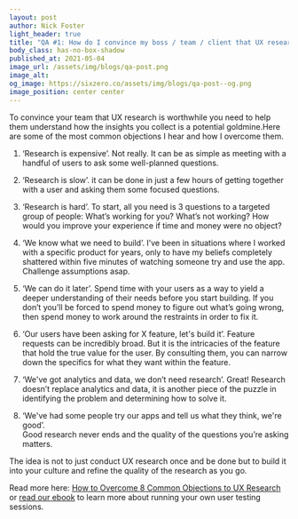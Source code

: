 ```yaml
---
layout: post
author: Nick Foster
light_header: true
title: "QA #1: How do I convince my boss / team / client that UX research is worth it?"
body_class: has-no-box-shadow
published_at: 2021-05-04
image_url: /assets/img/blogs/qa-post.png
image_alt: 
og_image: https://sixzero.co/assets/img/blogs/qa-post--og.png
image_position: center center
---
```


To convince your team that UX research is worthwhile you need to help them 
understand how the insights you collect is a potential goldmine.Here are 
some of the most common objections I hear and how I overcome them.

1. ‘Research is expensive’. Not really. It can be as simple as meeting with a 
handful of users to ask some well-planned questions. 

2. ‘Research is slow’.  it can be done in just a few hours of getting together 
with a user and asking them some focused questions. 

3. ‘Research is hard’. To start, all you need is 3 questions to a targeted 
group of people: What’s working for you? What’s not working? How would you 
improve your experience if time and money were no object? 

4. ‘We know what we need to build’. I’ve been in situations where I worked with 
a specific product for years, only to have my beliefs completely shattered 
within five minutes of watching someone try and use the app. Challenge assumptions asap.

5. ‘We can do it later’. Spend time with your users as a way to yield a deeper 
understanding of their needs before you start building. If you don’t you’ll be 
forced to spend money to figure out what’s going wrong, then spend money to work 
around the restraints in order to fix it.

6. ‘Our users have been asking for X feature, let's build it’. Feature requests 
can be incredibly broad. But it is the intricacies of the feature that hold 
the true value for the user. By consulting them, you can narrow down the specifics 
for what they want within the feature.

7. ‘We've got analytics and data, we don’t need research’. Great! Research 
doesn’t replace analytics and data, it is another piece of the puzzle in 
identifying the problem and determining how to solve it.

8. ‘We've had some people try our apps and tell us what they think, we're good’.  
Good research never ends and the quality of the questions you’re asking matters. 

The idea is not to just conduct UX research once and be done but to build it into 
your culture and refine the quality of the research as you go.

Read more here: <a href="/2021/05/03/how-to-overcome-8-common-objections-to-ux-research/" target="_blank">How to Overcome 8 Common Objections to UX Research</a> or <a href="/startusertesting/" target="_blank">read our ebook</a> to learn more about running your own user testing sessions.
